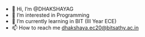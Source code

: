 - 👋 Hi, I’m @DHAKSHAYAG
- 👀 I’m interested in Programming
- 🌱 I’m currently learning in BIT (III Year ECE)
- 📫 How to reach me dhakshaya.ec20@bitsathy.ac.in

<!---
DHAKSHAYAG/DHAKSHAYAG is a ✨ special ✨ repository because its `README.md` (this file) appears on your GitHub profile.
You can click the Preview link to take a look at your changes.
--->
